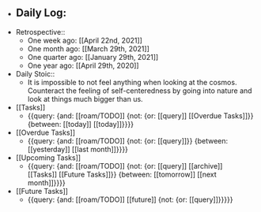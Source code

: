 - Daily Log:
    - 
- Retrospective::
    - One week ago: [[April 22nd, 2021]]
    - One month ago: [[March 29th, 2021]]
    - One quarter ago: [[January 29th, 2021]]
    - One year ago: [[April 29th, 2020]]
- Daily Stoic::
    - It is impossible to not feel anything when looking at the cosmos. Counteract the feeling of self-centeredness by going into nature and look at things much bigger than us.
- [[Tasks]]
    - {{query: {and: [[roam/TODO]] {not: {or: [[query]] [[Overdue Tasks]]}} {between: [[today]] [[today]]}}}}
- [[Overdue Tasks]]
    - {{query: {and: [[roam/TODO]] {not: {or: [[query]]}} {between: [[yesterday]] [[last month]]}}}}
- [[Upcoming Tasks]]
    - {{query: {and: [[roam/TODO]] {not: {or: [[query]] [[archive]] [[Tasks]] [[Future Tasks]]}} {between: [[tomorrow]] [[next month]]}}}}
- [[Future Tasks]]
    - {{query: {and: [[roam/TODO]] [[future]] {not: {or: [[query]]}}}}}
